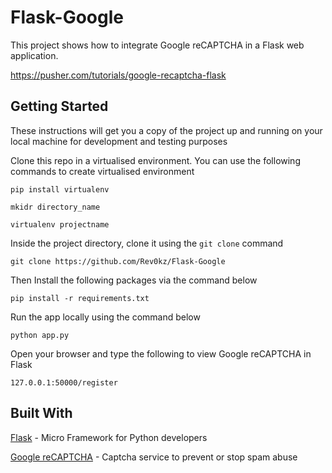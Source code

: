 # Flask-Google  
This project shows how to integrate Google reCAPTCHA in a Flask web application. 

https://pusher.com/tutorials/google-recaptcha-flask


## Getting Started

These instructions will get you a copy of the project up and running on your local machine for development and testing purposes

Clone this repo in a virtualised environment. You can use the following commands to create virtualised environment

`pip install virtualenv`

`mkidr directory_name`

`virtualenv projectname`           

Inside the project directory, clone it using the `git clone` command

`git clone https://github.com/Rev0kz/Flask-Google`

Then Install the following packages via the command below

`pip install -r requirements.txt`

Run the app locally using the command below    

`python app.py`

Open your browser and type the following to view Google reCAPTCHA in Flask

`127.0.0.1:50000/register`

## Built  With  
 [Flask](http://flask.pocoo.org/) - Micro Framework for Python developers

[Google reCAPTCHA](https://www.google.com/recaptcha/intro/v3.html)  - Captcha service to prevent or stop spam abuse
